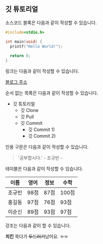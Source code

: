 ## 깃 튜토리얼

소스코드 블록은 다음과 같이 작성할 수 있습니다.

```c
#include<stdio.h>

int main(void) {
  printf("Hello World!"); 
  
  return 0;
}
```

링크는 다음과 같이 작성할 수 있습니다.

[블로그 주소](https://blog.naver.com/rbqks529)

순서 없는 목록은 다음과 같이 작성할 수 있습니다.

* 깃 튜토리얼
  * 깃 Clone
  * 깃 Pull
  * 깃 Commit
    * 깃 Commit 1)
    * 깃 Commit 2)

인용 구문은 다음과 같이 작성할 수 있습니다.

> '공부합시다.' - 조규빈 -

테이블은 다음과 같이 작성할 수 있습니다.

이름|영어|정보|수학
---|---|---|---|
조규빈|98점|87점|100점|
홍길동|97점|76점|93점|
이순신|89점|93점|97점|

강조는 다음과 같이 할 수 있습니다.

**치킨** 목다가 ~~두드러기~~났어요. ㅠㅠ
